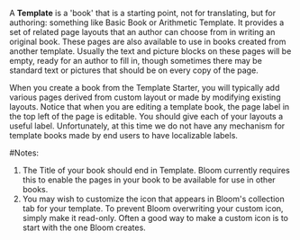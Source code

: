 A **Template** is a 'book' that is a starting point, not for translating, but for authoring: something like Basic Book or Arithmetic Template. It provides a set of related page layouts that an author can choose from in writing an    original book. These pages are also available to use in books created from another template. Usually the text and picture blocks on these pages will be empty, ready for an author to fill in, though sometimes there may be standard text or pictures that should be on every copy of the page.

When you create a book from the Template Starter, you will typically add various pages derived from custom layout or made by modifying existing layouts. Notice that when you are editing a template book, the page label in the top left of the page is editable. You should give each of your layouts a useful label. Unfortunately, at this time we do not have any mechanism for template books made by end users to have localizable labels.

#Notes:
1. The Title of your book should end in Template. Bloom currently requires this to enable the pages in your book to be available for use in other books.
2. You may wish to customize the icon that appears in Bloom's collection tab for your template. To prevent Bloom overwriting your custom icon, simply make it read-only. Often a good way to make a custom icon is to start with the one Bloom creates.